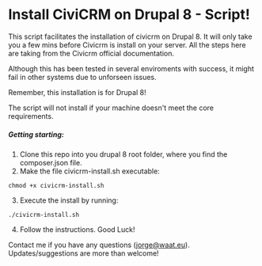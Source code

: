  # Install CiviCRM on Drupal 8 - Script!

This script facilitates the installation of civicrm on Drupal 8. It will only take you a few mins before Civicrm is install on your server. 
All the steps here are taking from the Civicrm official documentation.

Although this has been tested in several enviroments with success, it might fail in other systems due to unforseen issues. 

Remember, this installation is for Drupal 8!
  
The script will not install if your machine doesn't meet the core requirements. 

##### Getting starting:
1. Clone this repo into you drupal 8 root folder, where you find the composer.json file.
2. Make the file civicrm-install.sh executable: 
 
``` chmod +x civicrm-install.sh  ```

3. Execute the install by running:

``` ./civicrm-install.sh  ```

4. Follow the instructions. Good Luck!


Contact me if you have any questions (jorge@waat.eu). Updates/suggestions are more than welcome!

